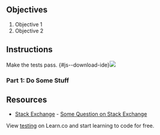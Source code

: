 ## Objectives

1. Objective 1
2. Objective 2

## Instructions

Make the tests pass.
{#js--download-ide}![](http://achievethegrin.com/wp-content/uploads/2015/07/Start-Personality-Test-Button.png)

### Part 1: Do Some Stuff

## Resources

* [Stack Exchange](http://www.stackexchange.com) - [Some Question on Stack Exchange](http://www.stackexchange.com/questions/123)

<p class='util--hide'>View <a href='https://learn.co/lessons/testing'>testing</a> on Learn.co and start learning to code for free.</p>
